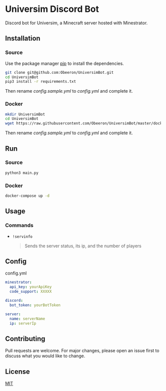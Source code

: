 # Universim Discord Bot

Discord bot for Universim, a Minecraft server hosted with Minestrator.

## Installation

### Source

Use the package manager [pip](https://pip.pypa.io/en/stable/) to install the dependencies.

```bash
git clone git@github.com:Obeeron/UniversimBot.git
cd UniversimBot
pip3 install -r requirements.txt
```

Then rename *config.sample.yml* to *config.yml* and complete it.

### Docker

```bash
mkdir UniversimBot
cd UniversimBot
wget https://raw.githubusercontent.com/Obeeron/UniversimBot/master/docker-compose.yml
```

Then rename *config.sample.yml* to *config.yml* and complete it.

## Run

### Source

```python
python3 main.py
```

### Docker

```bash
docker-compose up -d
```

## Usage

### Commands

- ```!servinfo```  
  > Sends the server status, its ip, and the number of players

## Config

config.yml
```yaml
minestrator:
  api_key: yourApiKey
  code_support: XXXXX

discord:
  bot_token: yourBotToken

server:
  name: serverName
  ip: serverIp
```


## Contributing
Pull requests are welcome. For major changes, please open an issue first to discuss what you would like to change.

## License
[MIT](https://choosealicense.com/licenses/mit/)
